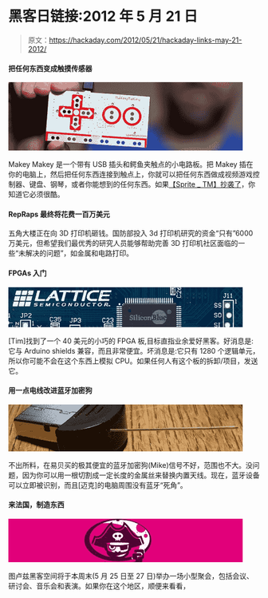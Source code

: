 # 黑客日链接:2012 年 5 月 21 日

> 原文：<https://hackaday.com/2012/05/21/hackaday-links-may-21-2012/>

#### 把任何东西变成触摸传感器

![](img/c6ad0f707347fa750f3f16e082879ccf.png "Makey")

Makey Makey 是一个带有 USB 插头和鳄鱼夹触点的小电路板。把 Makey 插在你的电脑上，然后把任何东西连接到触点上，你就可以把任何东西做成视频游戏控制器、键盘、钢琴，或者你能想到的任何东西。如果[【Sprite _ TM】抄袭了](http://hackaday.com/2012/05/17/bananaphone-lets-you-use-fruit-and-other-things-as-switches/)，你知道它必须很酷。

#### RepRaps 最终将花费一百万美元

五角大楼正在向 3D 打印机砸钱。国防部投入 3d 打印机研究的资金“只有”6000 万美元，但希望我们最优秀的研究人员能够帮助完善 3D 打印机社区面临的一些“未解决的问题”，如金属和电路打印。

#### FPGAs 入门

![](img/d933b8e8a8a24cb1db946741208ffebc.png "FPGA")

[Tim]找到了一个 40 美元的小巧的 FPGA 板,目标直指业余爱好黑客。好消息是:它与 Arduino shields 兼容，而且非常便宜。坏消息是:它只有 1280 个逻辑单元，所以你可能不会在这个东西上模拟 CPU。如果任何人有这个板的拆卸/项目，发送它。

#### 用一点电线改进蓝牙加密狗

![](img/176fe5ace0c571cdd7764cd925a39a95.png "BT")

不出所料，在易贝买的极其便宜的蓝牙加密狗(Mike)信号不好，范围也不大。没问题，因为你可以用一根切割成一定长度的金属丝来替换内置天线。现在，蓝牙设备可以立即被识别，而且[迈克]的电脑周围没有蓝牙“死角”。

#### 来法国，制造东西

![](img/b16c1791162e87996c2000cd1dee1d58.png "france")

图卢兹黑客空间将于本周末(5 月 25 日至 27 日)举办一场小型聚会，包括会议、研讨会、音乐会和表演。如果你在这个地区，顺便来看看，
